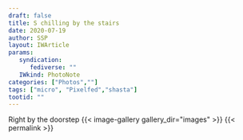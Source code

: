 ```yaml
---
draft: false
title: S chilling by the stairs
date: 2020-07-19
author: SSP
layout: IWArticle
params:
   syndication:
      fediverse: ""
   IWkind: PhotoNote
categories: ["Photos",""]
tags: ["micro", "Pixelfed","shasta"] 
tootid: ""
---
```


Right by the doorstep
{{< image-gallery gallery_dir="images" >}}
{{< permalink >}}
